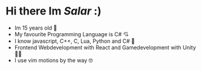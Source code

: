 <h1>Hi there Im <i>Salar</i> :)</h1>

<ul>
  <li>
    Im 15 years old 👶
  </li>
  <li>
    My favourite Programming Language is C# 💘
  </li>
  <li>
    I know javascript, C++, C, Lua, Python and C# 🤠
  </li>
  <li>
    Frontend Webdevelopment with React and Gamedevelopment with Unity 🧑‍💻
  </li>
  <li> 
    I use vim motions by the way 🤓
  </li>
</ul>
 
<!---
SalarAlo/SalarAlo is a ✨ special ✨ repository because its `README.md` (this file) appears on your GitHub profile.
You can click the Preview link to take a look at your changes.
--->
